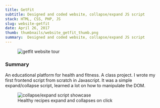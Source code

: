 ```yaml
---
title: GetFit
subtitle: Designed and coded website, collapse/expand JS script
stack: HTML, CSS, PHP, JS
slug: website-getfit
date: April 26, 2017
thumb: thumbnails/website_getfit_thumb.png
summary:  Designed and coded website, collapse/expand JS script
---
```

<figure class="image-body image-body-large">
    <img src="./assets/website-getfit/getfit-homepage-tour.gif" alt="getfit website tour" class="large-image" />
</figure>

<div class="text-body">
    <h3>Summary</h3>
    <p>
        An educational platform for health and fitness. A class project.
        I wrote my first frontend script from scratch in Javascript. It was a simple expand/collapse script, learned a lot on how to manipulate the DOM.
    </p>
</div>

<figure class="image-body image-body-large">
    <img src="./assets/website-getfit/getfit-collapse-script.gif" alt="collapse/expand script showcase" class="large-image" />
    <figcaption>Healthy recipes expand and collapses on click</figcaption>
</figure>